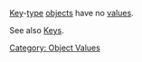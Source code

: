 [Key](:Category:_Keys.md "wikilink")-[type](:Category:_Object_Types.md "wikilink")
[objects](:Category:_Objects.md "wikilink") have no
[values](:Category:_Object_Values.md "wikilink").

See also [Keys](:Category:_Keys.md "wikilink").

[Category: Object Values](Category:_Object_Values "wikilink")
